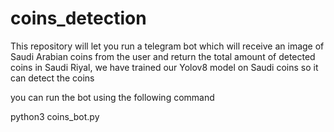 # coins_detection
This repository will let you run a telegram bot which will receive an image of Saudi Arabian coins from the user and return the total amount of detected coins in Saudi Riyal, we have trained our Yolov8 model on Saudi coins so it can detect the coins



you can run the bot using the following command

python3 coins_bot.py
